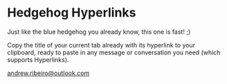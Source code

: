 # Hedgehog Hyperlinks

Just like the blue hedgehog you already know, this one is fast! ;)

Copy the title of your current tab already with its hyperlink to your clipboard, ready to paste in any message or conversation you need (which supports Hyperlinks).

andrew.ribeiro@outlook.com
